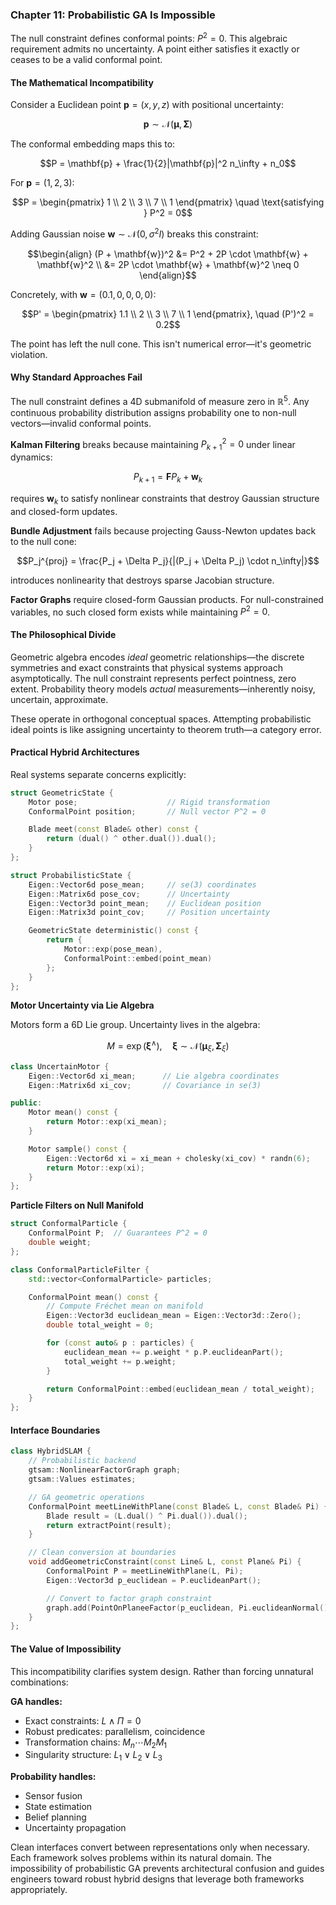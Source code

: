 ### Chapter 11: Probabilistic GA Is Impossible

The null constraint defines conformal points: $P^2 = 0$. This algebraic requirement admits no uncertainty. A point either satisfies it exactly or ceases to be a valid conformal point.

#### The Mathematical Incompatibility

Consider a Euclidean point $\mathbf{p} = (x, y, z)$ with positional uncertainty:

$$\mathbf{p} \sim \mathcal{N}(\boldsymbol{\mu}, \boldsymbol{\Sigma})$$

The conformal embedding maps this to:

$$P = \mathbf{p} + \frac{1}{2}|\mathbf{p}|^2 n_\infty + n_0$$

For $\mathbf{p} = (1, 2, 3)$:

$$P = \begin{pmatrix} 1 \\ 2 \\ 3 \\ 7 \\ 1 \end{pmatrix} \quad \text{satisfying } P^2 = 0$$

Adding Gaussian noise $\mathbf{w} \sim \mathcal{N}(0, \sigma^2 I)$ breaks this constraint:

$$\begin{align}
(P + \mathbf{w})^2 &= P^2 + 2P \cdot \mathbf{w} + \mathbf{w}^2 \\
&= 2P \cdot \mathbf{w} + \mathbf{w}^2 \neq 0
\end{align}$$

Concretely, with $\mathbf{w} = (0.1, 0, 0, 0, 0)$:

$$P' = \begin{pmatrix} 1.1 \\ 2 \\ 3 \\ 7 \\ 1 \end{pmatrix}, \quad (P')^2 = 0.2$$

The point has left the null cone. This isn't numerical error—it's geometric violation.

#### Why Standard Approaches Fail

The null constraint defines a 4D submanifold of measure zero in $\mathbb{R}^5$. Any continuous probability distribution assigns probability one to non-null vectors—invalid conformal points.

**Kalman Filtering** breaks because maintaining $P_{k+1}^2 = 0$ under linear dynamics:

$$P_{k+1} = \mathbf{F}P_k + \mathbf{w}_k$$

requires $\mathbf{w}_k$ to satisfy nonlinear constraints that destroy Gaussian structure and closed-form updates.

**Bundle Adjustment** fails because projecting Gauss-Newton updates back to the null cone:

$$P_j^{proj} = \frac{P_j + \Delta P_j}{|(P_j + \Delta P_j) \cdot n_\infty|}$$

introduces nonlinearity that destroys sparse Jacobian structure.

**Factor Graphs** require closed-form Gaussian products. For null-constrained variables, no such closed form exists while maintaining $P^2 = 0$.

#### The Philosophical Divide

Geometric algebra encodes *ideal* geometric relationships—the discrete symmetries and exact constraints that physical systems approach asymptotically. The null constraint represents perfect pointness, zero extent. Probability theory models *actual* measurements—inherently noisy, uncertain, approximate.

These operate in orthogonal conceptual spaces. Attempting probabilistic ideal points is like assigning uncertainty to theorem truth—a category error.

#### Practical Hybrid Architectures

Real systems separate concerns explicitly:

```cpp
struct GeometricState {
    Motor pose;                    // Rigid transformation
    ConformalPoint position;       // Null vector P^2 = 0

    Blade meet(const Blade& other) const {
        return (dual() ^ other.dual()).dual();
    }
};

struct ProbabilisticState {
    Eigen::Vector6d pose_mean;     // se(3) coordinates
    Eigen::Matrix6d pose_cov;      // Uncertainty
    Eigen::Vector3d point_mean;    // Euclidean position
    Eigen::Matrix3d point_cov;     // Position uncertainty

    GeometricState deterministic() const {
        return {
            Motor::exp(pose_mean),
            ConformalPoint::embed(point_mean)
        };
    }
};
```

**Motor Uncertainty via Lie Algebra**

Motors form a 6D Lie group. Uncertainty lives in the algebra:

$$M = \exp\left(\boldsymbol{\xi}^\wedge\right), \quad \boldsymbol{\xi} \sim \mathcal{N}(\boldsymbol{\mu}_\xi, \boldsymbol{\Sigma}_\xi)$$

```cpp
class UncertainMotor {
    Eigen::Vector6d xi_mean;      // Lie algebra coordinates
    Eigen::Matrix6d xi_cov;       // Covariance in se(3)

public:
    Motor mean() const {
        return Motor::exp(xi_mean);
    }

    Motor sample() const {
        Eigen::Vector6d xi = xi_mean + cholesky(xi_cov) * randn(6);
        return Motor::exp(xi);
    }
};
```

**Particle Filters on Null Manifold**

```cpp
struct ConformalParticle {
    ConformalPoint P;  // Guarantees P^2 = 0
    double weight;
};

class ConformalParticleFilter {
    std::vector<ConformalParticle> particles;

    ConformalPoint mean() const {
        // Compute Fréchet mean on manifold
        Eigen::Vector3d euclidean_mean = Eigen::Vector3d::Zero();
        double total_weight = 0;

        for (const auto& p : particles) {
            euclidean_mean += p.weight * p.P.euclideanPart();
            total_weight += p.weight;
        }

        return ConformalPoint::embed(euclidean_mean / total_weight);
    }
};
```

#### Interface Boundaries

```cpp
class HybridSLAM {
    // Probabilistic backend
    gtsam::NonlinearFactorGraph graph;
    gtsam::Values estimates;

    // GA geometric operations
    ConformalPoint meetLineWithPlane(const Blade& L, const Blade& Pi) {
        Blade result = (L.dual() ^ Pi.dual()).dual();
        return extractPoint(result);
    }

    // Clean conversion at boundaries
    void addGeometricConstraint(const Line& L, const Plane& Pi) {
        ConformalPoint P = meetLineWithPlane(L, Pi);
        Eigen::Vector3d p_euclidean = P.euclideanPart();

        // Convert to factor graph constraint
        graph.add(PointOnPlaneeFactor(p_euclidean, Pi.euclideanNormal()));
    }
};
```

#### The Value of Impossibility

This incompatibility clarifies system design. Rather than forcing unnatural combinations:

**GA handles:**
- Exact constraints: $L \wedge \Pi = 0$
- Robust predicates: parallelism, coincidence
- Transformation chains: $M_n \cdots M_2 M_1$
- Singularity structure: $L_1 \vee L_2 \vee L_3$

**Probability handles:**
- Sensor fusion
- State estimation
- Belief planning
- Uncertainty propagation

Clean interfaces convert between representations only when necessary. Each framework solves problems within its natural domain. The impossibility of probabilistic GA prevents architectural confusion and guides engineers toward robust hybrid designs that leverage both frameworks appropriately.
